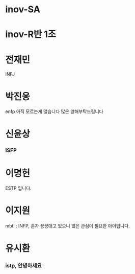 # inov-SA
 
 # inov-R반 1조

 # 전재민
  INFJ

 # 박진웅 
  enfp 아직 모르는게 많습니다 많은 양해부탁드립니다
 # 신윤상
 ### ISFP
 # 이명헌
 ESTP 입니다.
 # 이지원
 mbti : INFP, 
혼자 끙끙대고 있으니 많은 관심이 필요한 아이입니다.
 # 유시환
 ### istp, 안녕하세요